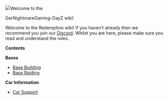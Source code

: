 ![](https://i.ibb.co/GpRttTM/E28-D663-E-11-B8-4-E22-9506-4-B49-F33-A0-A62.png)Welcome to the 

GerNightmareGaming-DayZ wiki!

Welcome to the Redemption wiki! If you haven't already then we recommend you join our [Discord](https://discord.gg/ZChXPUxAct).
Whilst you are here, please make sure you read and understand the rules.

****Contents****

**Bases**
 
* [Base Building](https://github.com/GerNightmareGaming/GerNightmareGaming-DayZ/wiki/Bases)
* [Base Raiding](https://github.com/GerNightmareGaming/GerNightmareGaming-DayZ/wiki/Base-Raiding)

**Car Information**

* [Car Support](https://github.com/GerNightmareGaming/GerNightmareGaming-DayZ/wiki/Car-Information)